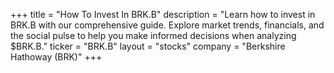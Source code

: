 +++
title = "How To Invest In BRK.B"
description = "Learn how to invest in BRK.B with our comprehensive guide. Explore market trends, financials, and the social pulse to help you make informed decisions when analyzing $BRK.B."
ticker = "BRK.B"
layout = "stocks"
company = "Berkshire Hathoway (BRK)"
+++

